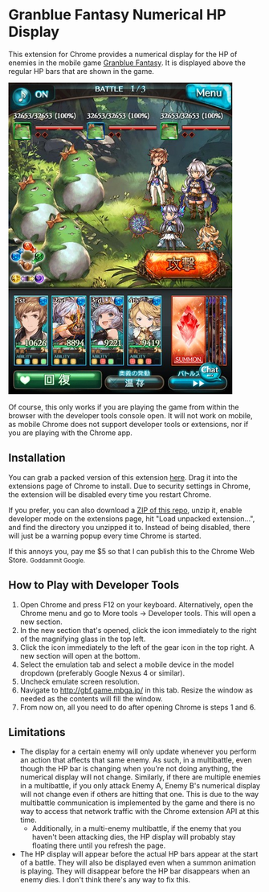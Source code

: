 # Granblue Fantasy Numerical HP Display

This extension for Chrome provides a numerical display for the HP of enemies in the mobile game [Granblue Fantasy](http://granbluefantasy.jp/). It is displayed above the regular HP bars that are shown in the game.

![](https://raw.githubusercontent.com/menma1234/gbf-numbers/master/img/hp.jpg)

Of course, this only works if you are playing the game from within the browser with the developer tools console open. It will not work on mobile, as mobile Chrome does not support developer tools or extensions, nor if you are playing with the Chrome app.

## Installation

You can grab a packed version of this extension [here](https://dl.dropboxusercontent.com/u/63060298/gbf.crx). Drag it into the extensions page of Chrome to install. Due to security settings in Chrome, the extension will be disabled every time you restart Chrome.

If you prefer, you can also download a [ZIP of this repo](https://github.com/menma1234/gbf-numbers/archive/master.zip), unzip it, enable developer mode on the extensions page, hit "Load unpacked extension...", and find the directory you unzipped it to. Instead of being disabled, there will just be a warning popup every time Chrome is started.

If this annoys you, pay me $5 so that I can publish this to the Chrome Web Store. <span style = "font-size:smaller;">Goddammit Google.</span>

## How to Play with Developer Tools

1. Open Chrome and press F12 on your keyboard. Alternatively, open the Chrome menu and go to More tools -> Developer tools. This will open a new section.
2. In the new section that's opened, click the icon immediately to the right of the magnifying glass in the top left.
3. Click the icon immediately to the left of the gear icon in the top right. A new section will open at the bottom.
4. Select the emulation tab and select a mobile device in the model dropdown (preferably Google Nexus 4 or similar).
5. Uncheck emulate screen resolution.
6. Navigate to http://gbf.game.mbga.jp/ in this tab. Resize the window as needed as the contents will fill the window.
7. From now on, all you need to do after opening Chrome is steps 1 and 6.

## Limitations

* The display for a certain enemy will only update whenever you perform an action that affects that same enemy. As such, in a multibattle, even though the HP bar is changing when you're not doing anything, the numerical display will not change. Similarly, if there are multiple enemies in a multibattle, if you only attack Enemy A, Enemy B's numerical display will not change even if others are hitting that one. This is due to the way multibattle communication is implemented by the game and there is no way to access that network traffic with the Chrome extension API at this time.
  * Additionally, in a multi-enemy multibattle, if the enemy that you haven't been attacking dies, the HP display will probably stay floating there until you refresh the page.
* The HP display will appear before the actual HP bars appear at the start of a battle. They will also be displayed even when a summon animation is playing. They will disappear before the HP bar disappears when an enemy dies. I don't think there's any way to fix this.
